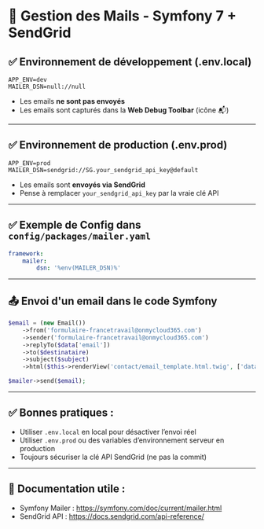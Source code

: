 
# 📧 Gestion des Mails - Symfony 7 + SendGrid

## ✅ Environnement de développement (.env.local)
```env
APP_ENV=dev
MAILER_DSN=null://null
```
- Les emails **ne sont pas envoyés**
- Les emails sont capturés dans la **Web Debug Toolbar** (icône 📬)

---

## ✅ Environnement de production (.env.prod)
```env
APP_ENV=prod
MAILER_DSN=sendgrid://SG.your_sendgrid_api_key@default
```
- Les emails sont **envoyés via SendGrid**
- Pense à remplacer `your_sendgrid_api_key` par la vraie clé API

---

## ✅ Exemple de Config dans `config/packages/mailer.yaml`
```yaml
framework:
    mailer:
        dsn: '%env(MAILER_DSN)%'
```

---

## 📤 Envoi d'un email dans le code Symfony
```php
$email = (new Email())
    ->from('formulaire-francetravail@onmycloud365.com')
    ->sender('formulaire-francetravail@onmycloud365.com')
    ->replyTo($data['email'])
    ->to($destinataire)
    ->subject($subject)
    ->html($this->renderView('contact/email_template.html.twig', ['data' => $data]));

$mailer->send($email);
```

---

## ✅ Bonnes pratiques :
- Utiliser `.env.local` en local pour désactiver l’envoi réel
- Utiliser `.env.prod` ou des variables d’environnement serveur en production
- Toujours sécuriser la clé API SendGrid (ne pas la commit)

---

## 🔗 Documentation utile :
- Symfony Mailer : https://symfony.com/doc/current/mailer.html
- SendGrid API : https://docs.sendgrid.com/api-reference/

